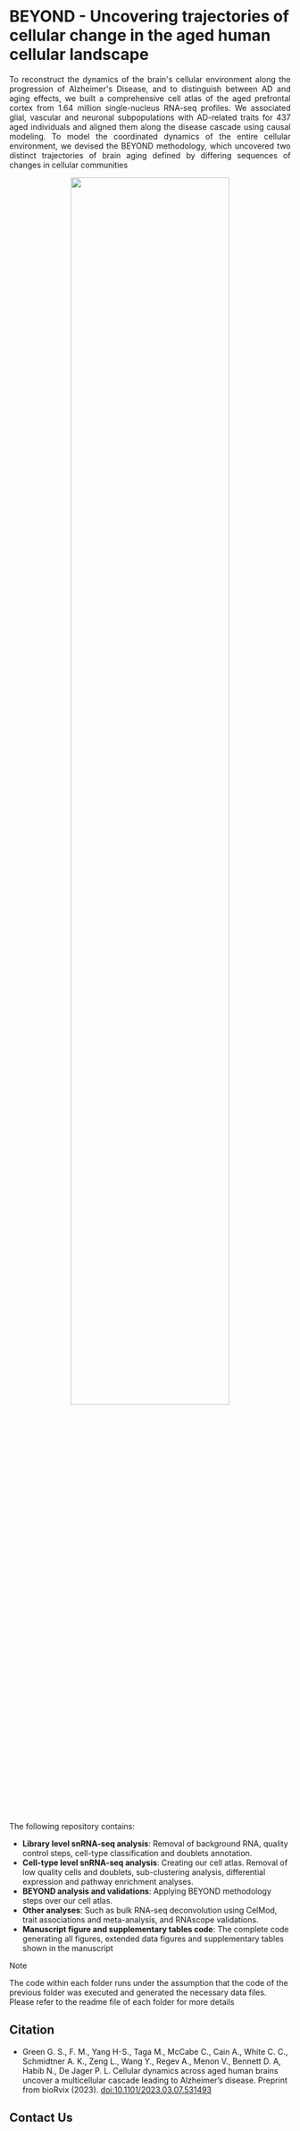 # BEYOND - Uncovering trajectories of cellular change in the aged human cellular landscape

<p align="justify">
To reconstruct the dynamics of the brain's cellular environment along the progression of Alzheimer's Disease, and to distinguish between AD and aging effects, we built a comprehensive cell atlas of the aged prefrontal cortex from 1.64 million single-nucleus RNA-seq profiles. We associated glial, vascular and neuronal subpopulations with AD-related traits for 437 aged individuals and aligned them along the disease cascade using causal modeling. To model the coordinated dynamics of the entire cellular environment, we devised the BEYOND methodology, which uncovered two distinct trajectories of brain aging defined by differing sequences of changes in cellular communities
</p>
<p align="center"><img src="https://github.com/GreenGilad/BEYOND_DLPFC/assets/43610945/d5e52110-1bee-452d-bf8a-1c33e0ede755" width="75%"></p>

<p align="justify">
The following repository contains:
  
- **Library level snRNA-seq analysis**: Removal of background RNA, quality control steps, cell-type classification and doublets annotation.
- **Cell-type level snRNA-seq analysis**: Creating our cell atlas. Removal of low quality cells and doublets, sub-clustering analysis, differential expression and pathway enrichment analyses.
- **BEYOND analysis and validations**: Applying BEYOND methodology steps over our cell atlas.
- **Other analyses**: Such as bulk RNA-seq deconvolution using CelMod, trait associations and meta-analysis, and RNAscope validations.
- **Manuscript figure and supplementary tables code**: The complete code generating all figures, extended data figures and supplementary tables shown in the manuscript

> [!NOTE]
> The code within each folder runs under the assumption that the code of the previous folder was executed and generated the necessary data files. Please refer to the readme file of each folder for more details

## Citation
- Green G. S., F. M., Yang H-S., Taga M., McCabe C., Cain A., White C. C., Schmidtner A. K., Zeng L., Wang Y., Regev A., Menon V., Bennett D. A, Habib N., De Jager P. L. Cellular dynamics across aged human brains uncover a multicellular cascade leading to Alzheimer’s disease. Preprint from bioRvix (2023). <a href="https://www.biorxiv.org/content/10.1101/2023.03.07.531493v1">doi:10.1101/2023.03.07.531493</a>

## Contact Us
